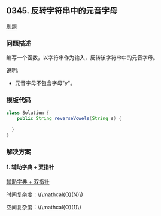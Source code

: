 <script src="https://cdn.bootcss.com/mathjax/2.7.7/MathJax.js?config=TeX-AMS-MML_HTMLorMML"></script>

## 0345. 反转字符串中的元音字母

[刷题](qu0345/solu/Solution.java)

### 问题描述

编写一个函数，以字符串作为输入，反转该字符串中的元音字母。

说明:

* 元音字母不包含字母"y"。

### 模板代码

``` java
class Solution {
	public String reverseVowels(String s) {
		
  }
}
```

### 解决方案

#### 1. 辅助字典 + 双指针

[辅助字典 + 双指针](qu0345/solu1/Solution.java)

时间复杂度：\\(\mathcal{O}(N)\\)

空间复杂度：\\(\mathcal{O}(1)\\)
